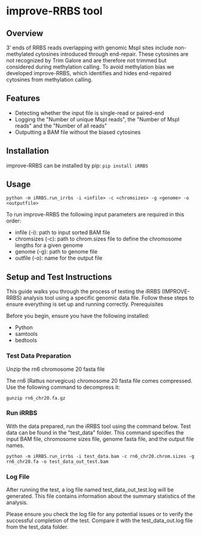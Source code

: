 # improve-RRBS tool
## Overview
3’ ends of RRBS reads overlapping with genomic MspI sites include non-methylated cytosines introduced through end-repair. These cytosines are not recognized by Trim Galore and are therefore not trimmed but considered during methylation calling. To avoid methylation bias we developed improve-RRBS, which identifies and hides end-repaired cytosines from methylation calling.

## Features
- Detecting whether the input file is single-read or paired-end
- Logging the "Number of unique MspI reads", the "Number of MspI reads" and the "Number of all reads"
- Outputting a BAM file without the biased cytosines

## Installation
improve-RRBS can be installed by pip:
`pip install iRRBS`

## Usage

`python -m iRRBS.run_irrbs -i <infile> -c <chromsizes> -g <genome> -o <outputfile>`

To run improve-RRBS the following input parameters are required in this order:
- infile (-i): path to input sorted BAM file
- chromsizes (-c): path to chrom.sizes file to define the chromosome lengths for a given genome
- genome (-g): path to genome file
- outfile (-o): name for the output file


## Setup and Test Instructions
This guide walks you through the process of testing the iRRBS (IMPROVE-RRBS) analysis tool using a specific genomic data file. 
Follow these steps to ensure everything is set up and running correctly.
Prerequisites

Before you begin, ensure you have the following installed:

- Python
- samtools
- bedtools
    
### Test Data Preparation

Unzip the rn6 chromosome 20 fasta file

The rn6 (Rattus norvegicus) chromosome 20 fasta file comes compressed. Use the following command to decompress it:

`gunzip rn6_chr20.fa.gz`

### Run iRRBS

With the data prepared, run the iRRBS tool using the command below. Test data can be found in the "test_data" folder. 
This command specifies the input BAM file, chromosome sizes file, genome fasta file, and the output file names.

`python -m iRRBS.run_irrbs -i test_data.bam -c rn6_chr20.chrom.sizes -g rn6_chr20.fa -o test_data_out_test.bam`

### Log File

After running the test, a log file named test_data_out_test.log will be generated. This file contains information about the summary statistics of the analysis.
    
Please ensure you check the log file for any potential issues or to verify the successful completion of the test.
Compare it with the test_data_out.log file from the test_data folder.
    
